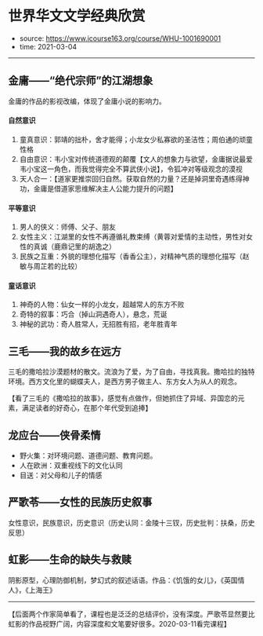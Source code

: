 # 世界华文文学经典欣赏

- source: https://www.icourse163.org/course/WHU-1001690001
- time: 2021-03-04

---

## 金庸——“绝代宗师”的江湖想象

金庸的作品的影视改编，体现了金庸小说的影响力。

#### 自然意识

1. 童真意识：郭靖的拙朴，舍才能得；小龙女少私寡欲的圣洁性；周伯通的顽童性格
2. 自由意识：韦小宝对传统道德观的颠覆【文人的想象力与欲望，金庸据说最爱韦小宝这一角色，而我觉得完全不算武侠小说】，令狐冲对等级观念的漠视
3. 天人合一：【道家更推崇回归自然。获取自然的力量？还是掉洞里奇遇练得神功，金庸是借道家思维解决主人公能力提升的问题】

#### 平等意识

1. 男人的侠义：师傅、父子、朋友
2. 女性主义：江湖里的女性不再遵循礼教束缚（黄蓉对爱情的主动性，男性对女性的真诚（鹿鼎记里的胡逸之）
3. 民族之互重：外貌的理想化描写（香香公主），对精神气质的理想化描写（赵敏与周芷若的比较）

#### 童话意识

1. 神奇的人物：仙女一样的小龙女，超越常人的东方不败
2. 奇特的叙事：巧合（掉山洞遇奇人），悬念，荒诞
3. 神秘的武功：奇人胜常人，无招胜有招，老年胜青年

## 三毛——我的故乡在远方

三毛的撒哈拉沙漠题材的散文。流浪为了爱，为了自由，寻找真我。撒哈拉的独特环境。西方文化里的蝴蝶夫人，是西方男子做主人、东方女人为从人的观念。

【看了三毛的《撒哈拉的故事》，感觉有点做作，但她抓住了异域、异国恋的元素，满足读者的好奇心，在那个年代受到追捧】

## 龙应台——侠骨柔情

- 野火集：对环境问题、道德问题、教育问题。
- 人在欧洲：双重视线下的文化认同
- 目送：对父母和儿子的情感

## 严歌苓——女性的民族历史叙事

女性意识，民族意识，历史意识（历史认同：金陵十三钗，历史批判：扶桑，历史反思）


## 虹影——生命的缺失与救赎

阴影原型，心理防御机制，梦幻式的叙述话语。作品：《饥饿的女儿》，《英国情人》，《上海王》

---

【后面两个作家简单看了，课程也是泛泛的总结评价，没有深度。严歌苓显然要比虹影的作品视野广阔，内容深度和文笔要好很多。2020-03-11看完课程】